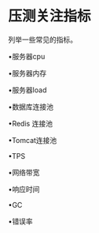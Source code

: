


# 压测关注指标  

列举一些常见的指标。  

            

•服务器cpu  

•服务器内存  

•服务器load  

•数据库连接池  

•Redis 连接池  

•Tomcat连接池  

•TPS  

•网络带宽  

•响应时间  

•GC  

•错误率  


